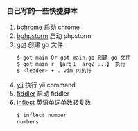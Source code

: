 ### 自己写的一些快捷脚本

1. [bchrome](https://github.com/dchaofei/shells/blob/master/bchrome) 启动 chrome
2. [bphpstorm](https://github.com/dchaofei/shells/blob/master/bphpstorm) 启动 phpstorm
3. [got](https://github.com/dchaofei/shells/blob/master/got) 创建 go 文件
    ```bash
    $ got main Or got main.go 创建 go 文件
    $ got main r 【arg１　arg2 ...】 执行
    $ <leader> + . vim 内执行
    ```
4. [yii](https://github.com/dchaofei/shells/blob/master/yii) 执行 yii command
5. [fiddler](https://github.com/dchaofei/shells/blob/master/fiddler) 启动 fiddler
6. [inflect](https://github.com/dchaofei/shells/blob/master/inflect) 英语单词单数转复数
    ```bash
    $ inflect number
    numbers
    ```
